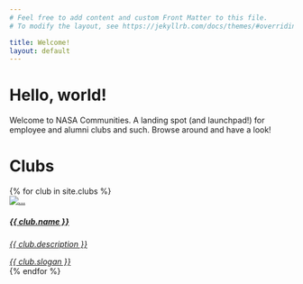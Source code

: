 ```yaml
---
# Feel free to add content and custom Front Matter to this file.
# To modify the layout, see https://jekyllrb.com/docs/themes/#overriding-theme-defaults

title: Welcome!
layout: default
---
```


<div class="container col-xl-10 col-xxl-8 px-4 py-4">
  <div class="row align-items-center g-lg-5 py-5">
    <div class="col-lg-7 text-center text-lg-start">
      <h1 class="display-4 fw-bold lh-1 mb-3">Hello, world!</h1>
      <p class="col-lg-10 fs-4">Welcome to NASA Communities. A landing spot (and launchpad!) for employee and alumni clubs and such. Browse around and have a look!</p>
    </div>
  </div>
</div>

<h1 class="pb-1 border-bottom">Clubs</h1>

<div class="row g-4 py-5 row-cols-1 row-cols-lg-4">
  {% for club in site.clubs %}
  <div class="feature col">
    <a href="{{ club.url }}" title="The {{ club.name }} Club!" class="link-underline-light">
      <div class="card text-bg-light">
        <img src="/images/{{ club.thumbnail }}" class="card-img-top" alt="...">
        <div class="card-body">
          <h5 class="card-title">{{ club.name }}</h5>
          <p class="card-text">
            <em>{{ club.description }}</em>
          </p>
        </div>
        <div class="card-footer text-body-secondary">
          <em>{{ club.slogan }}</em>
        </div>
      </div>
    </a>
  </div>
  {% endfor %}
</div>